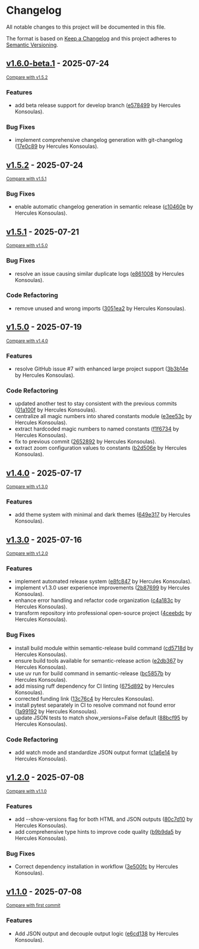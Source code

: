 # Changelog

All notable changes to this project will be documented in this file.

The format is based on [Keep a Changelog](http://keepachangelog.com/en/1.0.0/)
and this project adheres to [Semantic Versioning](http://semver.org/spec/v2.0.0.html).

<!-- insertion marker -->
## [v1.6.0-beta.1](https://github.com/dyka3773/mvn-tree-visualizer/releases/tag/v1.6.0-beta.1) - 2025-07-24

<small>[Compare with v1.5.2](https://github.com/dyka3773/mvn-tree-visualizer/compare/v1.5.2...v1.6.0-beta.1)</small>

### Features

- add beta release support for develop branch ([e578499](https://github.com/dyka3773/mvn-tree-visualizer/commit/e5784991ae136242fd4c8ddb929704f2b6f77616) by Hercules Konsoulas).

### Bug Fixes

- implement comprehensive changelog generation with git-changelog ([17e0c89](https://github.com/dyka3773/mvn-tree-visualizer/commit/17e0c894dfaff23ab464be52c9e1df8ac4bf71bc) by Hercules Konsoulas).

## [v1.5.2](https://github.com/dyka3773/mvn-tree-visualizer/releases/tag/v1.5.2) - 2025-07-24

<small>[Compare with v1.5.1](https://github.com/dyka3773/mvn-tree-visualizer/compare/v1.5.1...v1.5.2)</small>

### Bug Fixes

- enable automatic changelog generation in semantic release ([c10460e](https://github.com/dyka3773/mvn-tree-visualizer/commit/c10460e09e96510ae95e795dafae53ac28230c50) by Hercules Konsoulas).

## [v1.5.1](https://github.com/dyka3773/mvn-tree-visualizer/releases/tag/v1.5.1) - 2025-07-21

<small>[Compare with v1.5.0](https://github.com/dyka3773/mvn-tree-visualizer/compare/v1.5.0...v1.5.1)</small>

### Bug Fixes

- resolve an issue causing similar duplicate logs ([e861008](https://github.com/dyka3773/mvn-tree-visualizer/commit/e86100867de380ea37ff49a8b4d4659486bd7046) by Hercules Konsoulas).

### Code Refactoring

- remove unused and wrong imports ([3051ea2](https://github.com/dyka3773/mvn-tree-visualizer/commit/3051ea20b9f40f40c97a5b3aed5a67c167b75a99) by Hercules Konsoulas).

## [v1.5.0](https://github.com/dyka3773/mvn-tree-visualizer/releases/tag/v1.5.0) - 2025-07-19

<small>[Compare with v1.4.0](https://github.com/dyka3773/mvn-tree-visualizer/compare/v1.4.0...v1.5.0)</small>

### Features

- resolve GitHub issue #7 with enhanced large project support ([3b3b14e](https://github.com/dyka3773/mvn-tree-visualizer/commit/3b3b14e88608c4b1c64295bbf786a898e3b600be) by Hercules Konsoulas).

### Code Refactoring

- updated another test to stay consistent with the previous commits ([01a100f](https://github.com/dyka3773/mvn-tree-visualizer/commit/01a100f01587a3f2b43eaa9b6859d7c77e849202) by Hercules Konsoulas).
- centralize all magic numbers into shared constants module ([e3ee53c](https://github.com/dyka3773/mvn-tree-visualizer/commit/e3ee53cd99f146ca56265ea54c1ea3389ee1e1d8) by Hercules Konsoulas).
- extract hardcoded magic numbers to named constants ([f1f6734](https://github.com/dyka3773/mvn-tree-visualizer/commit/f1f67347b401959d1700e2da36632e1eb87e6a34) by Hercules Konsoulas).
- fix to previous commit ([2652892](https://github.com/dyka3773/mvn-tree-visualizer/commit/265289286eafe94f3aeef649ed6856c587061941) by Hercules Konsoulas).
- extract zoom configuration values to constants ([b2d506e](https://github.com/dyka3773/mvn-tree-visualizer/commit/b2d506e7446e79e998be3bc6bd000930a7cab78c) by Hercules Konsoulas).

## [v1.4.0](https://github.com/dyka3773/mvn-tree-visualizer/releases/tag/v1.4.0) - 2025-07-17

<small>[Compare with v1.3.0](https://github.com/dyka3773/mvn-tree-visualizer/compare/v1.3.0...v1.4.0)</small>

### Features

- add theme system with minimal and dark themes ([649e317](https://github.com/dyka3773/mvn-tree-visualizer/commit/649e317dac9531cc16b03cba3602994188468bf9) by Hercules Konsoulas).

## [v1.3.0](https://github.com/dyka3773/mvn-tree-visualizer/releases/tag/v1.3.0) - 2025-07-16

<small>[Compare with v1.2.0](https://github.com/dyka3773/mvn-tree-visualizer/compare/v1.2.0...v1.3.0)</small>

### Features

- implement automated release system ([e8fc847](https://github.com/dyka3773/mvn-tree-visualizer/commit/e8fc8472ecbc3ebc7376b07f43aae63a27f299bc) by Hercules Konsoulas).
- implement v1.3.0 user experience improvements ([2b87699](https://github.com/dyka3773/mvn-tree-visualizer/commit/2b8769903c34527542ee491ea9ac58f46e439e23) by Hercules Konsoulas).
- enhance error handling and refactor code organization ([c4a183c](https://github.com/dyka3773/mvn-tree-visualizer/commit/c4a183c59380c30d6fe74e8609fc5eb706e88c85) by Hercules Konsoulas).
- transform repository into professional open-source project ([4ceebdc](https://github.com/dyka3773/mvn-tree-visualizer/commit/4ceebdc886c87eb0d9852259a3aa06d0bc610ab2) by Hercules Konsoulas).

### Bug Fixes

- install build module within semantic-release build command ([cd5718d](https://github.com/dyka3773/mvn-tree-visualizer/commit/cd5718d56cd91934b55285c46713bb6cd738b4fa) by Hercules Konsoulas).
- ensure build tools available for semantic-release action ([e2db367](https://github.com/dyka3773/mvn-tree-visualizer/commit/e2db367f3ebd14768eee5efc5d7515fab0f48c1c) by Hercules Konsoulas).
- use uv run for build command in semantic-release ([bc5857b](https://github.com/dyka3773/mvn-tree-visualizer/commit/bc5857b080224b2489542470bff9beabf84b59fa) by Hercules Konsoulas).
- add missing ruff dependency for CI linting ([675d892](https://github.com/dyka3773/mvn-tree-visualizer/commit/675d89209db91d0bbf234b7872a5a1893d81b729) by Hercules Konsoulas).
- corrected funding link ([13c76c4](https://github.com/dyka3773/mvn-tree-visualizer/commit/13c76c4ad99ead6ecb5d7471c07b5ea5a22ffc8f) by Hercules Konsoulas).
- install pytest separately in CI to resolve command not found error ([1a99192](https://github.com/dyka3773/mvn-tree-visualizer/commit/1a991927a9d94a405170d93660b62f89513e0056) by Hercules Konsoulas).
- update JSON tests to match show_versions=False default ([88bcf95](https://github.com/dyka3773/mvn-tree-visualizer/commit/88bcf951f08243c97ddf8d3f3fa4c26e3f7de41d) by Hercules Konsoulas).

### Code Refactoring

- add watch mode and standardize JSON output format ([c1a6e14](https://github.com/dyka3773/mvn-tree-visualizer/commit/c1a6e143120031b4f9cf2417cb5db32a35899ddb) by Hercules Konsoulas).

## [v1.2.0](https://github.com/dyka3773/mvn-tree-visualizer/releases/tag/v1.2.0) - 2025-07-08

<small>[Compare with v1.1.0](https://github.com/dyka3773/mvn-tree-visualizer/compare/v1.1.0...v1.2.0)</small>

### Features

- add --show-versions flag for both HTML and JSON outputs ([80c7d10](https://github.com/dyka3773/mvn-tree-visualizer/commit/80c7d1089e21c3a345bdc9a61242ed1233605a0e) by Hercules Konsoulas).
- add comprehensive type hints to improve code quality ([b9b9da5](https://github.com/dyka3773/mvn-tree-visualizer/commit/b9b9da5a48b3c40feeca40de0c69eef3316afc7f) by Hercules Konsoulas).

### Bug Fixes

- Correct dependency installation in workflow ([3e500fc](https://github.com/dyka3773/mvn-tree-visualizer/commit/3e500fc76927b736a0f529ad8b2261b6735b949d) by Hercules Konsoulas).

## [v1.1.0](https://github.com/dyka3773/mvn-tree-visualizer/releases/tag/v1.1.0) - 2025-07-08

<small>[Compare with first commit](https://github.com/dyka3773/mvn-tree-visualizer/compare/58ba414323de8d69f0f80a514cf9bb14f40fa22c...v1.1.0)</small>

### Features

- Add JSON output and decouple output logic ([e6cd138](https://github.com/dyka3773/mvn-tree-visualizer/commit/e6cd13836f93221f2dbd334574ca614d7dbe0e4a) by Hercules Konsoulas).
